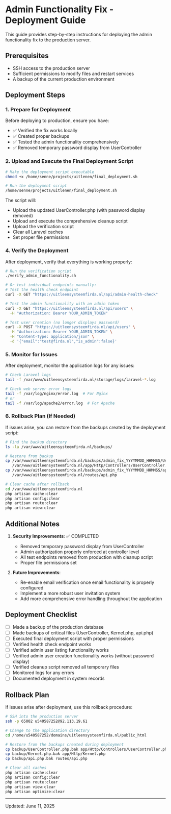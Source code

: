 # Admin Functionality Fix - Deployment Guide

This guide provides step-by-step instructions for deploying the admin functionality fix to the production server.

## Prerequisites

- SSH access to the production server
- Sufficient permissions to modify files and restart services
- A backup of the current production environment

## Deployment Steps

### 1. Prepare for Deployment

Before deploying to production, ensure you have:

- ✅ Verified the fix works locally
- ✅ Created proper backups
- ✅ Tested the admin functionality comprehensively
- ✅ Removed temporary password display from UserController

### 2. Upload and Execute the Final Deployment Script

```bash
# Make the deployment script executable
chmod +x /home/senne/projects/uitlenen/final_deployment.sh

# Run the deployment script
/home/senne/projects/uitlenen/final_deployment.sh
```

The script will:
- Upload the updated UserController.php (with password display removed)
- Upload and execute the comprehensive cleanup script
- Upload the verification script
- Clear all Laravel caches
- Set proper file permissions

### 4. Verify the Deployment

After deployment, verify that everything is working properly:

```bash
# Run the verification script
./verify_admin_functionality.sh

# Or test individual endpoints manually:
# Test the health check endpoint
curl -X GET "https://uitleensysteemfirda.nl/api/admin-health-check"

# Test the admin functionality with an admin token
curl -X GET "https://uitleensysteemfirda.nl/api/users" \
  -H "Authorization: Bearer YOUR_ADMIN_TOKEN"

# Test user creation (no longer displays password)
curl -X POST "https://uitleensysteemfirda.nl/api/users" \
  -H "Authorization: Bearer YOUR_ADMIN_TOKEN" \
  -H "Content-Type: application/json" \
  -d '{"email":"test@firda.nl","is_admin":false}'
```

### 5. Monitor for Issues

After deployment, monitor the application logs for any issues:

```bash
# Check Laravel logs
tail -f /var/www/uitleensysteemfirda.nl/storage/logs/laravel-*.log

# Check web server error logs
tail -f /var/log/nginx/error.log  # For Nginx
# or
tail -f /var/log/apache2/error.log  # For Apache
```

### 6. Rollback Plan (If Needed)

If issues arise, you can restore from the backups created by the deployment script:

```bash
# Find the backup directory
ls -la /var/www/uitleensysteemfirda.nl/backups/

# Restore from backup
cp /var/www/uitleensysteemfirda.nl/backups/admin_fix_YYYYMMDD_HHMMSS/UserController.php.bak \
   /var/www/uitleensysteemfirda.nl/app/Http/Controllers/UserController.php
cp /var/www/uitleensysteemfirda.nl/backups/admin_fix_YYYYMMDD_HHMMSS/api.php.bak \
   /var/www/uitleensysteemfirda.nl/routes/api.php

# Clear cache after rollback
cd /var/www/uitleensysteemfirda.nl
php artisan cache:clear
php artisan config:clear
php artisan route:clear
php artisan view:clear
```

## Additional Notes

1. **Security Improvements**: ✅ COMPLETED
   - Removed temporary password display from UserController
   - Admin authorization properly enforced at controller level
   - All test endpoints removed from production with cleanup script
   - Proper file permissions set

2. **Future Improvements**: 
   - Re-enable email verification once email functionality is properly configured
   - Implement a more robust user invitation system
   - Add more comprehensive error handling throughout the application

## Deployment Checklist

- [ ] Made a backup of the production database
- [ ] Made backups of critical files (UserController, Kernel.php, api.php)
- [ ] Executed final deployment script with proper permissions
- [ ] Verified health check endpoint works
- [ ] Verified admin user listing functionality works
- [ ] Verified admin user creation functionality works (without password display)
- [ ] Verified cleanup script removed all temporary files
- [ ] Monitored logs for any errors
- [ ] Documented deployment in system records

## Rollback Plan

If issues arise after deployment, use this rollback procedure:

```bash
# SSH into the production server
ssh -p 65002 u540587252@92.113.19.61

# Change to the application directory
cd /home/u540587252/domains/uitleensysteemfirda.nl/public_html

# Restore from the backups created during deployment
cp backup/UserController.php.bak app/Http/Controllers/UserController.php
cp backup/Kernel.php.bak app/Http/Kernel.php
cp backup/api.php.bak routes/api.php

# Clear all caches
php artisan cache:clear
php artisan config:clear
php artisan route:clear
php artisan view:clear
php artisan optimize:clear
```

---

Updated: June 11, 2025
